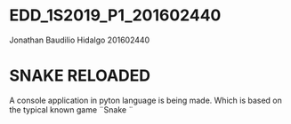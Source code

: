 # EDD_1S2019_P1_201602440
Jonathan Baudilio Hidalgo
201602440

SNAKE RELOADED
===============

A console application in pyton language is being made. Which is based on the typical known game ¨Snake ¨

